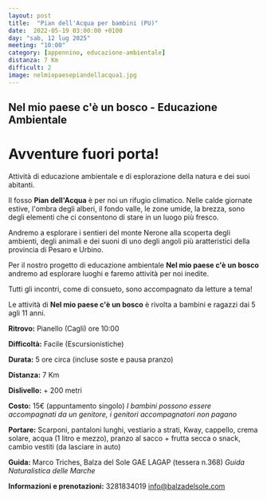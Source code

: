 ```yaml
---
layout: post
title:  "Pian dell'Acqua per bambini (PU)"
date:  2022-05-19 03:00:00 +0100
day: "sab, 12 lug 2025"
meeting: "10:00"
category: [appennino, educazione-ambientale]
distanza: 7 Km
difficult: 2
image: nelmiopaesepiandellacqua1.jpg
---
```


## Nel mio paese c'è un bosco - Educazione Ambientale  

# Avventure fuori porta!

Attività di educazione ambientale e di esplorazione della natura e dei suoi abitanti.

Il fosso **Pian dell'Acqua** è per noi un rifugio climatico. Nelle calde giornate estive, l'ombra degli alberi, il fondo valle, le zone umide, la brezza, sono degli elementi che ci consentono di stare in un luogo più fresco.

Andremo a esplorare i sentieri del monte Nerone alla scoperta degli ambienti, degli animali e dei suoni di uno degli angoli più aratteristici della provincia di Pesaro e Urbino.

Per il nostro progetto di educazione ambientale **Nel mio paese c'è un bosco** andremo ad esplorare luoghi e faremo attività per noi inedite.


Tutti gli incontri, come di consueto, sono accompagnato da letture a tema!

Le attività di **Nel mio paese c'è un bosco** è rivolta a bambini e ragazzi dai 5 agli 11 anni.


**Ritrovo:** Pianello (Cagli) ore 10:00

**Difficoltà:** Facile (Escursionistiche)

**Durata:** 5 ore circa (incluse soste e pausa pranzo)

**Distanza:** 7 Km

**Dislivello:** + 200 metri

**Costo:** 15€ (appuntamento singolo)
*I bambini possono essere accompagnati da un genitore, i genitori accompagnatori non pagano*

**Portare:** Scarponi, pantaloni lunghi, vestiario a strati, Kway, cappello, crema solare, acqua (1 litro e mezzo), pranzo al sacco + frutta secca o snack, cambio vestiti (da lasciare in auto)

**Guida:** Marco Triches, Balza del Sole GAE LAGAP (tessera n.368)
*Guida Naturalistica delle Marche*

**Informazioni e prenotazioni:** 3281834019 info@balzadelsole.com
